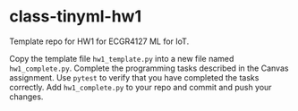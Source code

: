 # class-tinyml-hw1
Template repo for HW1 for ECGR4127 ML for IoT.

Copy the template file `hw1_template.py` into a new file named `hw1_complete.py`. Complete the programming tasks described in the Canvas assignment.  Use `pytest` to verify that you have completed the tasks correctly. Add `hw1_complete.py` to your repo and commit and push your changes. 


